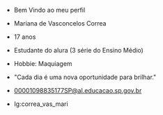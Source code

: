 - Bem Vindo ao meu perfil

- Mariana de Vasconcelos Correa
- 17 anos
- Estudante do alura (3 série do Ensino Médio)
- Hobbie: Maquiagem
- "Cada dia é uma nova oportunidade para brilhar."
- 00001098835177SP@al.educacao.sp.gov.br
- Ig:correa_vas_mari
